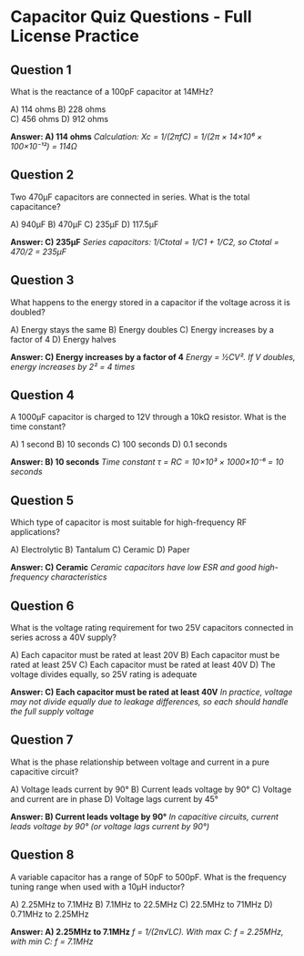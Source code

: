 # Capacitor Quiz Questions - Full License Practice

## Question 1
What is the reactance of a 100pF capacitor at 14MHz?

A) 114 ohms
B) 228 ohms  
C) 456 ohms
D) 912 ohms

**Answer: A) 114 ohms**
*Calculation: Xc = 1/(2πfC) = 1/(2π × 14×10⁶ × 100×10⁻¹²) = 114Ω*

## Question 2
Two 470μF capacitors are connected in series. What is the total capacitance?

A) 940μF
B) 470μF
C) 235μF
D) 117.5μF

**Answer: C) 235μF**
*Series capacitors: 1/Ctotal = 1/C1 + 1/C2, so Ctotal = 470/2 = 235μF*

## Question 3
What happens to the energy stored in a capacitor if the voltage across it is doubled?

A) Energy stays the same
B) Energy doubles
C) Energy increases by a factor of 4
D) Energy halves

**Answer: C) Energy increases by a factor of 4**
*Energy = ½CV². If V doubles, energy increases by 2² = 4 times*

## Question 4
A 1000μF capacitor is charged to 12V through a 10kΩ resistor. What is the time constant?

A) 1 second
B) 10 seconds
C) 100 seconds
D) 0.1 seconds

**Answer: B) 10 seconds**
*Time constant τ = RC = 10×10³ × 1000×10⁻⁶ = 10 seconds*

## Question 5
Which type of capacitor is most suitable for high-frequency RF applications?

A) Electrolytic
B) Tantalum
C) Ceramic
D) Paper

**Answer: C) Ceramic**
*Ceramic capacitors have low ESR and good high-frequency characteristics*

## Question 6
What is the voltage rating requirement for two 25V capacitors connected in series across a 40V supply?

A) Each capacitor must be rated at least 20V
B) Each capacitor must be rated at least 25V
C) Each capacitor must be rated at least 40V
D) The voltage divides equally, so 25V rating is adequate

**Answer: C) Each capacitor must be rated at least 40V**
*In practice, voltage may not divide equally due to leakage differences, so each should handle the full supply voltage*

## Question 7
What is the phase relationship between voltage and current in a pure capacitive circuit?

A) Voltage leads current by 90°
B) Current leads voltage by 90°
C) Voltage and current are in phase
D) Voltage lags current by 45°

**Answer: B) Current leads voltage by 90°**
*In capacitive circuits, current leads voltage by 90° (or voltage lags current by 90°)*

## Question 8
A variable capacitor has a range of 50pF to 500pF. What is the frequency tuning range when used with a 10μH inductor?

A) 2.25MHz to 7.1MHz
B) 7.1MHz to 22.5MHz
C) 22.5MHz to 71MHz
D) 0.71MHz to 2.25MHz

**Answer: A) 2.25MHz to 7.1MHz**
*f = 1/(2π√LC). With max C: f = 2.25MHz, with min C: f = 7.1MHz*